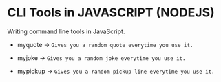 # CLI Tools in JAVASCRIPT (NODEJS)

Writing command line tools in JavaScript.

- myquote -> `Gives you a random quote everytime you use it.`

- myjoke ->  `Gives you a random joke everytime you use it.`

- mypickup ->  `Gives you a random pickup line everytime you use it.`

